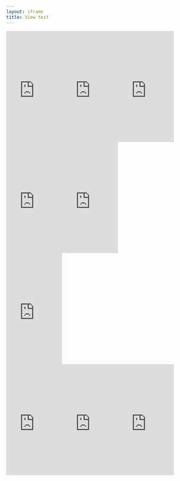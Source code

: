 ```yaml
---
layout: iframe
title: View test
---
```

<iframe width="30%" height="300" src="https://www.youtube.com/embed/SR0aN_neEu8" title="Song" frameborder="0" allow="accelerometer; autoplay; clipboard-write; encrypted-media; gyroscope; picture-in-picture; web-share" referrerpolicy="strict-origin-when-cross-origin" allowfullscreen></iframe><iframe width="30%" height="300" src="https://www.youtube.com/embed/SR0aN_neEu8" title="Song" frameborder="0" allow="accelerometer; autoplay; clipboard-write; encrypted-media; gyroscope; picture-in-picture; web-share" referrerpolicy="strict-origin-when-cross-origin" allowfullscreen></iframe><iframe width="30%" height="300" src="https://www.youtube.com/embed/SR0aN_neEu8" title="Song" frameborder="0" allow="accelerometer; autoplay; clipboard-write; encrypted-media; gyroscope; picture-in-picture; web-share" referrerpolicy="strict-origin-when-cross-origin" allowfullscreen></iframe>

<br>
<iframe width="30%" height="300" src="https://www.youtube.com/embed/SR0aN_neEu8" title="Song" frameborder="0" allow="accelerometer; autoplay; clipboard-write; encrypted-media; gyroscope; picture-in-picture; web-share" referrerpolicy="strict-origin-when-cross-origin" allowfullscreen></iframe><iframe width="30%" height="300" src="https://www.youtube.com/embed/SR0aN_neEu8" title="Song" frameborder="0" allow="accelerometer; autoplay; clipboard-write; encrypted-media; gyroscope; picture-in-picture; web-share" referrerpolicy="strict-origin-when-cross-origin" allowfullscreen></iframe>
<br>

<iframe width="30%" height="300" src="https://www.youtube.com/embed/SR0aN_neEu8" title="Song" frameborder="0" allow="accelerometer; autoplay; clipboard-write; encrypted-media; gyroscope; picture-in-picture; web-share" referrerpolicy="strict-origin-when-cross-origin" allowfullscreen></iframe>
<br>

<iframe width="30%" height="300" src="https://www.youtube.com/embed/SR0aN_neEu8" title="Song" frameborder="0" allow="accelerometer; autoplay; clipboard-write; encrypted-media; gyroscope; picture-in-picture; web-share" referrerpolicy="strict-origin-when-cross-origin" allowfullscreen></iframe><iframe width="30%" height="300" src="https://www.youtube.com/embed/SR0aN_neEu8" title="Song" frameborder="0" allow="accelerometer; autoplay; clipboard-write; encrypted-media; gyroscope; picture-in-picture; web-share" referrerpolicy="strict-origin-when-cross-origin" allowfullscreen></iframe><iframe width="30%" height="300" src="https://www.youtube.com/embed/SR0aN_neEu8" title="Song" frameborder="0" allow="accelerometer; autoplay; clipboard-write; encrypted-media; gyroscope; picture-in-picture; web-share" referrerpolicy="strict-origin-when-cross-origin" allowfullscreen></iframe>